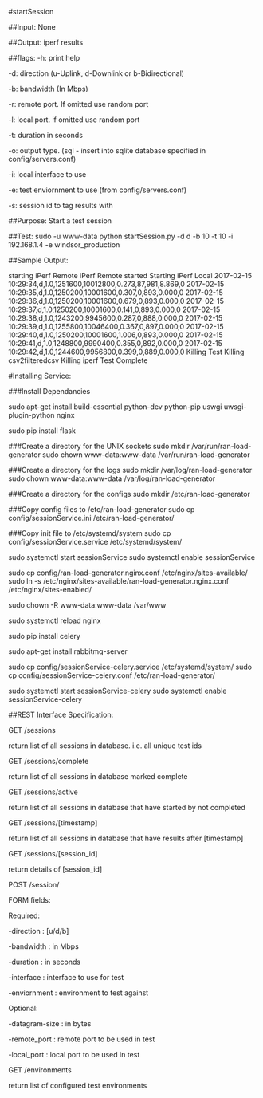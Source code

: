 #startSession

##Input:
None

##Output:
iperf results

##flags:
-h: print help

-d: direction (u-Uplink, d-Downlink or b-Bidirectional)

-b: bandwidth (In Mbps)

-r: remote port. If omitted use random port

-l: local port. if omitted use random port

-t: duration in seconds

-o: output type. (sql - insert into sqlite database specified in config/servers.conf)

-i: local interface to use

-e: test enviornment to use (from config/servers.conf)

-s: session id to tag results with

##Purpose:
Start a test session

##Test:
sudo -u www-data python startSession.py -d d -b 10 -t 10 -i 192.168.1.4 -e windsor_production

##Sample Output:

starting iPerf Remote
iPerf Remote started
Starting iPerf Local
2017-02-15 10:29:34,d,1.0,1251600,10012800,0.273,87,981,8.869,0
2017-02-15 10:29:35,d,1.0,1250200,10001600,0.307,0,893,0.000,0
2017-02-15 10:29:36,d,1.0,1250200,10001600,0.679,0,893,0.000,0
2017-02-15 10:29:37,d,1.0,1250200,10001600,0.141,0,893,0.000,0
2017-02-15 10:29:38,d,1.0,1243200,9945600,0.287,0,888,0.000,0
2017-02-15 10:29:39,d,1.0,1255800,10046400,0.367,0,897,0.000,0
2017-02-15 10:29:40,d,1.0,1250200,10001600,1.006,0,893,0.000,0
2017-02-15 10:29:41,d,1.0,1248800,9990400,0.355,0,892,0.000,0
2017-02-15 10:29:42,d,1.0,1244600,9956800,0.399,0,889,0.000,0
Killing Test
Killing csv2filteredcsv
Killing iperf
 Test Complete

#Installing Service:

###Install Dependancies

sudo apt-get install build-essential python-dev python-pip uswgi uwsgi-plugin-python nginx

sudo pip install flask

###Create a directory for the UNIX sockets
sudo mkdir /var/run/ran-load-generator
sudo chown www-data:www-data /var/run/ran-load-generator

###Create a directory for the logs
sudo mkdir /var/log/ran-load-generator
sudo chown www-data:www-data /var/log/ran-load-generator

###Create a directory for the configs
sudo mkdir /etc/ran-load-generator

###Copy config files to /etc/ran-load-generator
sudo cp config/sessionService.ini /etc/ran-load-generator/

###Copy init file to /etc/systemd/system
sudo cp config/sessionService.service /etc/systemd/system/

sudo systemctl start sessionService
sudo systemctl enable sessionService

sudo cp config/ran-load-generator.nginx.conf /etc/nginx/sites-available/
sudo ln -s /etc/nginx/sites-available/ran-load-generator.nginx.conf /etc/nginx/sites-enabled/

sudo chown -R www-data:www-data /var/www

sudo systemctl reload nginx

sudo pip install celery

sudo apt-get install rabbitmq-server

sudo cp config/sessionService-celery.service /etc/systemd/system/
sudo cp config/sessionService-celery.conf /etc/ran-load-generator/

sudo systemctl start sessionService-celery
sudo systemctl enable sessionService-celery

##REST Interface Specification:

GET /sessions

return list of all sessions in database. i.e. all unique test ids

GET /sessions/complete

return list of all sessions in database marked complete

GET /sessions/active

return list of all sessions in database that have started by not completed

GET /sessions/[timestamp]

return list of all sessions in database that have results after [timestamp]

GET /sessions/[session_id]

return details of [session_id]

POST /session/

FORM fields:

Required:

-direction : [u/d/b]

-bandwidth : in Mbps

-duration : in seconds

-interface : interface to use for test

-enviornment : environment to test against

Optional:

-datagram-size : in bytes

-remote_port : remote port to be used in test

-local_port : local port to be used in test

GET /environments

return list of configured test environments
